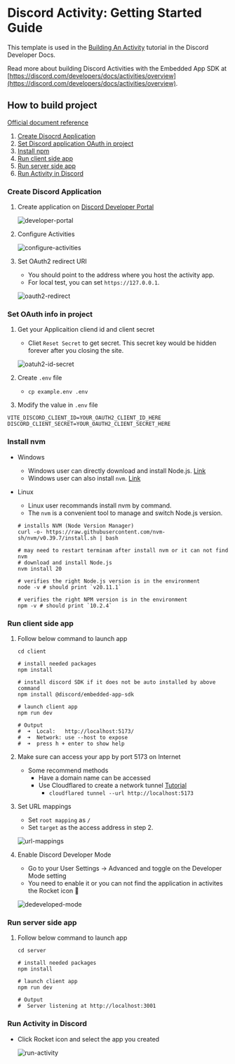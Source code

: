 # Discord Activity: Getting Started Guide

This template is used in the [Building An Activity](https://discord.com/developers/activities/building-an-activity) tutorial in the Discord Developer Docs.

Read more about building Discord Activities with the Embedded App SDK at [https://discord.com/developers/docs/activities/overview](https://discord.com/developers/docs/activities/overview).

## How to build project

[Official document reference](https://discord.com/developers/docs/activities/building-an-activity#step-1-creating-a-new-app)

1. [Create Disocrd Application](#create-discord-application)
2. [Set Discord application OAuth in project](#set-oauth-info-in-project)
3. [Install npm](#install-nvm)
4. [Run client side app](#run-client-side-app)
5. [Run server side app](#run-server-side-app)
6. [Run Activity in Discord](#run-activity-in-discord)

### Create Discord Application

1. Create application on [Discord Developer Portal](https://discord.com/developers/applications)

    ![developer-portal](docs/images/developer-portal.png)

2. Configure Activities

    ![configure-activities](docs/images/configure-activities.png)

3. Set OAuth2 redirect URI

    * You should point to the address where you host the activity app.
    * For local test, you can set `https://127.0.0.1`.

    ![oauth2-redirect](docs/images/oauth2-redirect.png)

### Set OAuth info in project

1. Get your Applicaition cliend id and client secret

    * Cliet `Reset Secret` to get secret. This secret key would be hidden forever after you closing the site.

    ![oatuh2-id-secret](docs/images/oatuh2-id-secret.png)

2. Create `.env` file

    * `cp example.env .env`

3. Modify the value in `.env` file

  ```shell
  VITE_DISCORD_CLIENT_ID=YOUR_OAUTH2_CLIENT_ID_HERE
  DISCORD_CLIENT_SECRET=YOUR_OAUTH2_CLIENT_SECRET_HERE
  ```

### Install nvm

* Windows
  * Windows user can directly download and install Node.js. [Link](https://nodejs.org/en/download)
  * Windows user can also install `nvm`. [Link](https://github.com/coreybutler/nvm-windows/releases)

* Linux
  * Linux user recommands install nvm by command.
  * The `nvm` is a convenient tool to manage and switch Node.js version.

  ```shell
  # installs NVM (Node Version Manager)
  curl -o- https://raw.githubusercontent.com/nvm-sh/nvm/v0.39.7/install.sh | bash

  # may need to restart terminam after install nvm or it can not find nvm
  # download and install Node.js
  nvm install 20

  # verifies the right Node.js version is in the environment
  node -v # should print `v20.11.1`

  # verifies the right NPM version is in the environment
  npm -v # should print `10.2.4`
  ```

### Run client side app

1. Follow below command to launch app

    ```shell
    cd client

    # install needed packages
    npm install

    # install discord SDK if it does not be auto installed by above command
    npm install @discord/embedded-app-sdk

    # launch client app
    npm run dev

    # Output
    #  ➜  Local:   http://localhost:5173/
    #  ➜  Network: use --host to expose
    #  ➜  press h + enter to show help
    ```

2. Make sure can access your app by port 5173 on Internet
    * Some recommend methods
        * Have a domain name can be accessed
        * Use Cloudflared to create a network tunnel [Tutorial](https://medium.com/@zetavg/%E4%BD%BF%E7%94%A8-cloudflare-tunnel-%E4%BD%9C%E7%82%BA%E4%BD%8E%E6%88%90%E6%9C%AC%E7%9A%84-ngrok-%E6%9B%BF%E4%BB%A3%E5%93%81-6b0aaef97557)
            * `cloudflared tunnel --url http://localhost:5173`

3. Set URL mappings
    * Set `root mapping` as `/`
    * Set `target` as the access address in step 2.

    ![url-mappings](docs/images/url-mappings.png)

4. Enable Discord Developer Mode
    * Go to your User Settings -> Advanced and toggle on the Developer Mode setting
    * You need to enable it or you can not find the application in activites the Rocket icon 🚀

    ![dedeveloped-mode](docs/images/developed-mode.png)

### Run server side app

1. Follow below command to launch app

    ```shell
    cd server

    # install needed packages
    npm install

    # launch client app
    npm run dev

    # Output
    #  Server listening at http://localhost:3001
    ```

### Run Activity in Discord

* Click Rocket icon and select the app you created

    ![run-activity](docs/images/run-activity.png)
